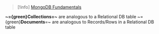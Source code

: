 >[!info]
>[MongoDB Fundamentals](https://www.mongodb.com/docs/manual/faq/fundamentals/#faq--mongodb-fundamentals)

**~={green}Collections=~** are analogous to a Relational DB table
~={green}**Documents**=~ are analogous to Records/Rows in a Relational DB table

